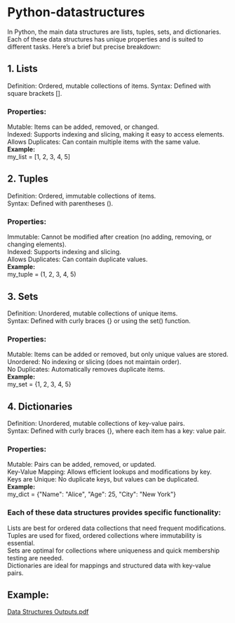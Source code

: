 # Python-datastructures
In Python, the main data structures are lists, tuples, sets, and dictionaries. Each of these data structures has unique properties and is suited to different tasks. Here’s a brief but precise breakdown:

## 1. Lists
Definition: Ordered, mutable collections of items.
Syntax: Defined with square brackets [].
### Properties:
Mutable: Items can be added, removed, or changed.<br>
Indexed: Supports indexing and slicing, making it easy to access elements.<br>
Allows Duplicates: Can contain multiple items with the same value.<br>
**Example:** <br>my_list = [1, 2, 3, 4, 5]



## 2. Tuples
Definition: Ordered, immutable collections of items.<br>
Syntax: Defined with parentheses ().
### Properties:
Immutable: Cannot be modified after creation (no adding, removing, or changing elements).<br>
Indexed: Supports indexing and slicing.<br>
Allows Duplicates: Can contain duplicate values.<br>
**Example:** <br>my_tuple = (1, 2, 3, 4, 5)


## 3. Sets
Definition: Unordered, mutable collections of unique items.<br>
Syntax: Defined with curly braces {} or using the set() function.<br>
### Properties:
Mutable: Items can be added or removed, but only unique values are stored.<br>
Unordered: No indexing or slicing (does not maintain order).<br>
No Duplicates: Automatically removes duplicate items.<br>
**Example:** <br>
my_set = {1, 2, 3, 4, 5}

## 4. Dictionaries
Definition: Unordered, mutable collections of key-value pairs.<br>
Syntax: Defined with curly braces {}, where each item has a key: value pair.<br>
### Properties:
Mutable: Pairs can be added, removed, or updated.<br>
Key-Value Mapping: Allows efficient lookups and modifications by key.<br>
Keys are Unique: No duplicate keys, but values can be duplicated.<br>
**Example:** <br>
my_dict = {"Name": "Alice", "Age": 25, "City": "New York"}

### Each of these data structures provides specific functionality:

Lists are best for ordered data collections that need frequent modifications.<br>
Tuples are used for fixed, ordered collections where immutability is essential.<br>
Sets are optimal for collections where uniqueness and quick membership testing are needed.<br>
Dictionaries are ideal for mappings and structured data with key-value pairs.<br>
## Example:
[Data Structures Outputs.pdf](https://github.com/user-attachments/files/17530677/Data.Structures.Outputs.pdf)

